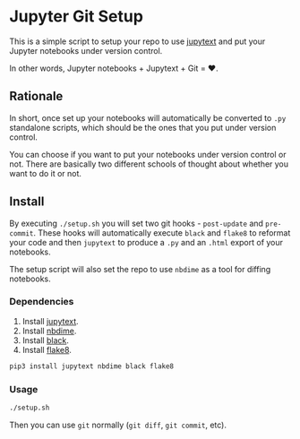 # Jupyter Git Setup

This is a simple script to setup your repo to use [jupytext][jupytext] and
put your Jupyter notebooks under version control.

In other words, Jupyter notebooks + Jupytext + Git = ❤.

## Rationale

In short, once set up your notebooks will automatically be converted to `.py`
standalone scripts, which should be the ones that you put under version
control.

You can choose if you want to put your notebooks under version control or not.
There are basically two different schools of thought about whether you want
to do it or not.

## Install

By executing `./setup.sh` you will set two git hooks - `post-update` and
`pre-commit`. These hooks will automatically execute `black` and `flake8` to
reformat your code and then `jupytext` to produce a `.py` and an `.html`
export of your notebooks.

The setup script will also set the repo to use `nbdime` as a tool for diffing
notebooks.

### Dependencies

1. Install [jupytext][jupytext].
2. Install [nbdime][nbdime].
3. Install [black][black].
4. Install [flake8][flake8].

```bash
pip3 install jupytext nbdime black flake8
```

[jupytext]: https://github.com/mwouts/jupytext
[nbdime]: https://github.com/jupyter/nbdime
[black]: https://github.com/psf/black
[flake8]: https://gitlab.com/pycqa/flake8

### Usage

```bash
./setup.sh
```

Then you can use `git` normally (`git diff`, `git commit`, etc).
